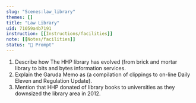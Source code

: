 ```yaml
---
slug: "Scenes:law_library"
themes: []
title: "Law Library"
uid: 71059a4b7191
instruction: [[Instructions/facilities]]
note: [[Notes/facilities]]
status: "💬 Prompt"
---
```

1. Describe how The HHP library has evolved (from brick and mortar library to bits and bytes information services.
2. Explain the Garuda Memo as  (a compilation of clippings to on-line Daily Eleven and Regulation Update).
3. Mention that HHP donated of library books to universities as they downsized the library area in 2012.

